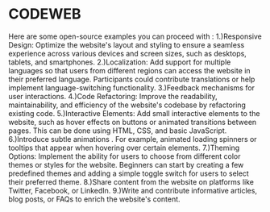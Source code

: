 # CODEWEB


Here are some open-source examples you can proceed with :  1.)Responsive Design: Optimize the website's layout and styling to ensure a seamless experience across various devices and screen sizes, such as desktops, tablets, and smartphones.  2.)Localization: Add support for multiple languages so that users from different regions can access the website in their preferred language. Participants could contribute translations or help implement language-switching functionality.  3.)Feedback mechanisms for user interactions.  4.)Code Refactoring: Improve the readability, maintainability, and efficiency of the website's codebase by refactoring existing code.  5.)Interactive Elements: Add small interactive elements to the website, such as hover effects on buttons or animated transitions between pages. This can be done using HTML, CSS, and basic JavaScript.  6.)Introduce subtle animations . For example, animated loading spinners or tooltips that appear when hovering over certain elements.  7.)Theming Options: Implement the ability for users to choose from different color themes or styles for the website. Beginners can start by creating a few predefined themes and adding a simple toggle switch for users to select their preferred theme.  8.)Share content from the website on platforms like Twitter, Facebook, or LinkedIn.  9.)Write and contribute informative articles, blog posts, or FAQs to enrich the website's content.

